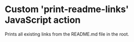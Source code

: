 # Custom 'print-readme-links' JavaScript action

Prints all existing links from the README.md file in the root.
